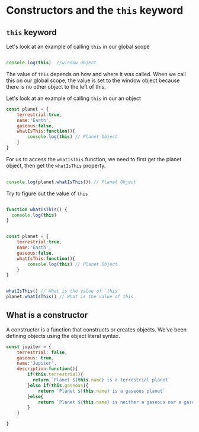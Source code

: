 # Constructors and the `this` keyword

## `this` keyword

Let's look at an example of calling `this` in our global scope

```js

console.log(this)  //window object

```
The value of `this` depends on how and where it was called. When we call this on our global scope, the value is set to the window object because there is no other object to the left of this.

Let's look at an example of calling `this` in our an object

```js
const planet = {
    terrestrial:true,
    name:'Earth',
    gaseous:false,
    whatIsThis:function(){
        console.log(this) // Planet Object
    }
}

```


For us to access the `whatIsThis` function, we need to first get the planet object, then get the `whatIsThis` property.



```js
 
console.log(planet.whatIsThis()) // Planet Object 

```

Try to figure out the value of `this`

```js

function whatIsThis() {
  console.log(this) 
}


const planet = {
    terrestrial:true,
    name:'Earth',
    gaseous:false,
    whatIsThis:function(){
        console.log(this) // Planet Object
    }
}


whatIsThis() // What is the value of `this`
planet.whatIsThis() // What is the value of this


```




## What is a constructor

A constructor is a function that constructs or creates objects. We've been defining objects using the object literal syntax. 

```js
const jupiter = {
    terrestrial: false,
    gaseous: true,
    name:'Jupiter',
    description:function(){
        if(this.terrestrial){
          return `Planet ${this.name} is a terrestrial planet`
        }else if(this.gaseous){
            return `Planet ${this.name} is a gaseous planet`
        }else{
            return `Planet ${this.name} is neither a gaseous nor a gaseous terrestrial planet`
        }
    }

}

```